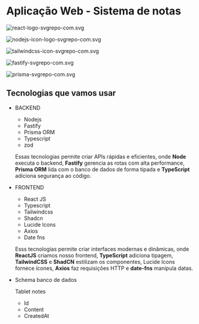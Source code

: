 # Aplicação Web - Sistema de notas

![react-logo-svgrepo-com.svg](attachment:91548c41-ec63-413f-a348-7638ac64a330:react-logo-svgrepo-com.svg)

![nodejs-icon-logo-svgrepo-com.svg](attachment:c180dd45-46c4-4a02-88b8-b6c0de9bfd9a:nodejs-icon-logo-svgrepo-com.svg)

![tailwindcss-icon-svgrepo-com.svg](attachment:8c9e92e0-fdc1-442b-b621-bb2a51ecce76:tailwindcss-icon-svgrepo-com.svg)

![fastify-svgrepo-com.svg](attachment:f2e8df0f-9416-4e55-a34f-2dc64ecc90ca:fastify-svgrepo-com.svg)

![prisma-svgrepo-com.svg](attachment:47622c78-76c5-4602-8952-84af89c08d8c:prisma-svgrepo-com.svg)

## Tecnologias que vamos usar

- BACKEND
    - Nodejs
    - Fastify
    - Prisma ORM
    - Typescript
    - zod
    
    Essas tecnologias permite criar APIs rápidas e eficientes, onde **Node** executa o backend, **Fastify** gerencia as rotas com alta performance, **Prisma ORM** lida com o banco de dados de forma tipada e **TypeScript** adiciona segurança ao código.
    

- FRONTEND
    - React JS
    - Typescript
    - Tailwindcss
    - Shadcn
    - Lucide Icons
    - Axios
    - Date fns
    
    Esss tecnologias permite criar interfaces modernas e dinâmicas, onde **ReactJS** criamos nosso frontend, **TypeScript** adiciona tipagem, **TailwindCSS** e **ShadCN** estilizam os componentes, Lucide Icons fornece ícones, **Axios** faz requisições HTTP e **date-fns** manipula datas.
    

- Schema banco de dados
    
    Tablet notes
    
    - Id
    - Content
    - CreatedAt
